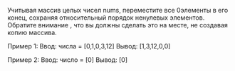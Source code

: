 Учитывая массив целых чисел nums, переместите все 0элементы в его конец, 
сохраняя относительный порядок ненулевых элементов.
Обратите внимание , что вы должны сделать это на месте, не создавая копию массива.

Пример 1:
Ввод: числа = [0,1,0,3,12]
Вывод: [1,3,12,0,0]

Пример 2:
Ввод: число = [0]
Вывод: [0]
